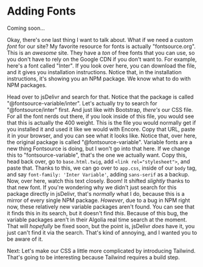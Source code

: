 # Adding Fonts

Coming soon...

Okay, there's one last thing I want to talk about. What if we need a custom *font*
for our site? My favorite resource for fonts is actually "fontsource.org". This is an
*awesome* site. They have a *ton* of free fonts that you can use, so you don't have
to rely on the Google CDN if you don't want to. For example, here's a font called
"Inter". If you look over here, you can download the file, and it gives you
installation instructions. Notice that, in the installation instructions, it's
showing you an NPM package. We know what to do with NPM packages.

Head over to jsDelivr and search for that. Notice that the package is called
"@fontsource-variable/inter". Let's actually try to search for "@fontsource/inter"
first. And just like with Bootstrap, *there's* our CSS file. For all the font nerds
out there, if you look inside of this file, you would see that this is actually the
400 weight. This is the file you would normally get if you installed it and used it
like we would with Encore. Copy that URL, paste it in your browser, and you can see
what it looks like. Notice that, over here, the original package is called
"@fontsource-variable". Variable fonts are a new thing Fontsource is doing, but I
won't go into that here. If we change this to "fontsource-variable", that's the one
we actually want. Copy this, head back over, go to `base.html.twig`, add `<link
rel="stylesheet">`, and paste that. Thanks to this, we can go over to `app.css`,
inside of our `body` tag, and say `font-family: 'Inter Variable'`, adding
`sans-serif` as a backup. Now, over here, watch this text closely. Boom! It shifted
*slightly* thanks to that new font. If you're wondering why we didn't just search for
this package directly in jsDelivr, that's *normally* what I do, because this is a
mirror of every single NPM package. *However*, due to a bug in NPM right now, these
relatively new variable packages aren't found. You can see that it finds this in its
search, but it doesn't find *this*. Because of this bug, the variable packages aren't
in their Algolia real time search at the moment. That will *hopefully* be fixed soon,
but the point is, jsDelivr *does* have it, you just can't find it via the search.
That's kind of annoying, and I wanted you to be aware of it.

Next: Let's make our CSS a little more complicated by introducing Tailwind. That's
going to be interesting because Tailwind requires a build step.
